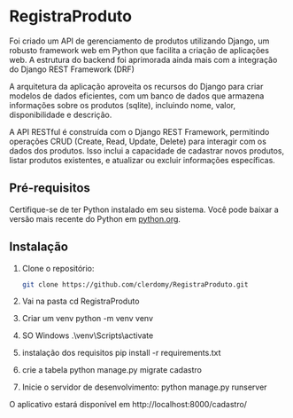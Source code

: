 # RegistraProduto

Foi criado um API de gerenciamento de produtos utilizando Django, um robusto framework web em Python que facilita a criação de aplicações web. A estrutura do backend foi aprimorada ainda mais com a integração do Django REST Framework (DRF)

A arquitetura da aplicação aproveita os recursos do Django para criar modelos de dados eficientes, com um banco de dados que armazena informações sobre os produtos (sqlite), incluindo nome, valor, disponibilidade e descrição.

A API RESTful é construída com o Django REST Framework, permitindo operações CRUD (Create, Read, Update, Delete) para interagir com os dados dos produtos. Isso inclui a capacidade de cadastrar novos produtos, listar produtos existentes, e atualizar ou excluir informações específicas. 


## Pré-requisitos

Certifique-se de ter Python instalado em seu sistema. Você pode baixar a versão mais recente do Python em [python.org](https://www.python.org/downloads/).

## Instalação

1. Clone o repositório:

   ```bash
   git clone https://github.com/clerdomy/RegistraProduto.git

2. Vai na pasta 
   cd RegistraProduto

3. Criar um venv
   python -m venv venv

4. SO Windows
    .\venv\Scripts\activate

5. instalação dos requisitos
    pip install -r requirements.txt

6. crie a tabela
    python manage.py migrate cadastro

7. Inicie o servidor de desenvolvimento:
    python manage.py runserver

O aplicativo estará disponível em http://localhost:8000/cadastro/
    



